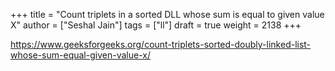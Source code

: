 +++
title = "Count triplets in a sorted DLL whose sum is equal to given value X"
author = ["Seshal Jain"]
tags = ["ll"]
draft = true
weight = 2138
+++

<https://www.geeksforgeeks.org/count-triplets-sorted-doubly-linked-list-whose-sum-equal-given-value-x/>
